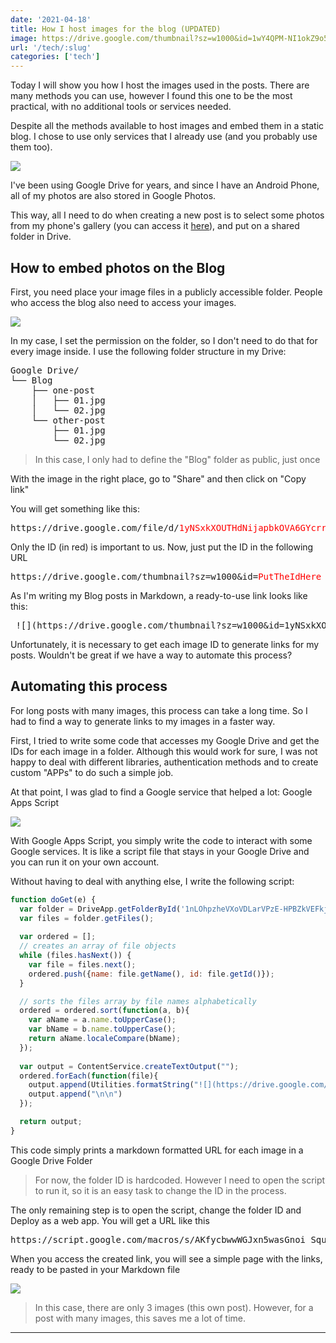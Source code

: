 ```yaml
---
date: '2021-04-18'
title: How I host images for the blog (UPDATED)
image: https://drive.google.com/thumbnail?sz=w1000&id=1wY4QPM-NI1okZ9o5dXvLv61E8T10Nz4i
url: '/tech/:slug'
categories: ['tech']
---
```


Today I will show you how I host the images used in the posts. There are many methods you can use, however I found this one to be the most practical, with no additional tools or services needed.

<!--more-->

Despite all the methods available to host images and embed them in a static blog. I chose to use only services that I already use (and you probably use them too).

![](https://drive.google.com/thumbnail?sz=w1000&id=1FsBYRjwNCkYcf_TisAqE-TQ-TGE5CZ_1)

I've been using Google Drive for years, and since I have an Android Phone, all of my photos are also stored in Google Photos.

This way, all I need to do when creating a new post is to select some photos from my phone's gallery (you can access it [here](https://photos.google.com/)), and put on a shared folder in Drive.

## How to embed photos on the Blog

First, you need place your image files in a publicly accessible folder. People who access the blog also need to access your images.

![](https://drive.google.com/thumbnail?sz=w1000&id=1yNSxkXOUTHdNijapbkOVA6GYcrr3mQ0X)

In my case, I set the permission on the folder, so I don't need to do that for every image inside. I use the following folder structure in my Drive:

<pre>
Google Drive/
└── Blog
    ├── one-post
    │   ├── 01.jpg
    │   └── 02.jpg
    └── other-post
        ├── 01.jpg
        └── 02.jpg
</pre>

> In this case, I only had to define the "Blog" folder as public, just once

With the image in the right place, go to "Share" and then click on "Copy link"

You will get something like this:

<pre>https://drive.google.com/file/d/<span style="color: #ff0000;">1yNSxkXOUTHdNijapbkOVA6GYcrr3mQ0X</span>/view?usp=sharing</pre>

Only the ID (in red) is important to us. Now, just put the ID in the following URL

<pre>https://drive.google.com/thumbnail?sz=w1000&id=<span style="color: #ff0000;">PutTheIdHere</span></pre>

As I'm writing my Blog posts in Markdown, a ready-to-use link looks like this:

<pre> ![](https://drive.google.com/thumbnail?sz=w1000&id=1yNSxkXOUTHdNijapbkOVA6GYcrr3mQ0X) </pre>

Unfortunately, it is necessary to get each image ID to generate links for my posts. Wouldn't be great if we have a way to automate this process?

## Automating this process

For long posts with many images, this process can take a long time. So I had to find a way to generate links to my images in a faster way.

First, I tried to write some code that accesses my Google Drive and get the IDs for each image in a folder. Although this would work for sure, I was not happy to deal with different libraries, authentication methods and to create custom "APPs" to do such a simple job.

At that point, I was glad to find a Google service that helped a lot: Google Apps Script

![](https://drive.google.com/thumbnail?sz=w1000&id=1SFYns8yCjuo7OimhDqYktnkJsdc653xM)

With Google Apps Script, you simply write the code to interact with some Google services. It is like a script file that stays in your Google Drive and you can run it on your own account.

Without having to deal with anything else, I write the following script:

```js
function doGet(e) {
  var folder = DriveApp.getFolderById('1nLOhpzheVXoVDLarVPzE-HPBZkVEFkjN');
  var files = folder.getFiles();
  
  var ordered = [];
  // creates an array of file objects
  while (files.hasNext()) {
    var file = files.next();
    ordered.push({name: file.getName(), id: file.getId()});
  }

  // sorts the files array by file names alphabetically
  ordered = ordered.sort(function(a, b){
    var aName = a.name.toUpperCase();
    var bName = b.name.toUpperCase();
    return aName.localeCompare(bName);
  });
  
  var output = ContentService.createTextOutput("");
  ordered.forEach(function(file){
    output.append(Utilities.formatString("![](https://drive.google.com/thumbnail?sz=w1000&id=%s)", file.id))
    output.append("\n\n")
  });

  return output;
}
```

This code simply prints a markdown formatted URL for each image in a Google Drive Folder

> For now, the folder ID is hardcoded. However I need to open the script to run it, so it is an easy task to change the ID in the process.

The only remaining step is to open the script, change the folder ID and Deploy as a web app. You will get a URL like this

<pre>https://script.google.com/macros/s/AKfycbwwWGJxn5wasGnoi_SqukBWuz0N_FoxZJGlcIEcY0rL56X5e65_/exec</pre>

When you access the created link, you will see a simple page with the links, ready to be pasted in your Markdown file

![](https://drive.google.com/thumbnail?sz=w1000&id=11X5a2mZe4cAWaT0ywe9LkF6DcEOcXp60)


> In this case, there are only 3 images (this own post). However, for a post with many images, this saves me a lot of time.


* * *
